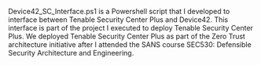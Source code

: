 Device42_SC_Interface.ps1 is a Powershell script that I developed to interface between Tenable Security Center Plus and Device42.  This interface is part of the project I executed to deploy Tenable Security Center Plus.  We deployed Tenable Security Center Plus as part of the Zero Trust architecture initiative after I attended the SANS course SEC530: Defensible Security Architecture and Engineering.
